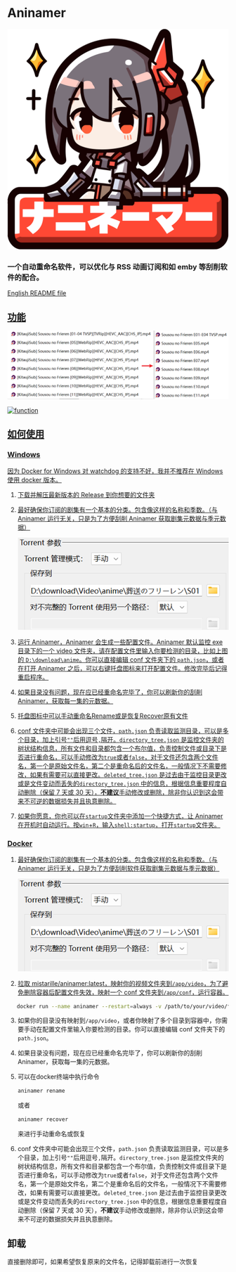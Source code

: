 # Aninamer

<center>
<img src="./image/icon.svg" width = "512" width = "512"  alt="Aninamer" />
</center>

### 一个自动重命名软件，可以优化与 RSS 动画订阅和如 emby 等刮削软件的配合。

<a href="README.md">English README file

## 功能

![function](./image/function.png)

![function](./image/function2.png)

## 如何使用

### Windows

因为 Docker for Windows 对 watchdog 的支持不好，我并不推荐在 Windows 使用 docker 版本。

1. 下载并解压最新版本的 Release 到你想要的文件夹

2. 最好确保你订阅的剧集有一个基本的分类。包含像这样的名称和季数。（与 Aninamer 运行无关，只是为了方便刮削 Aninamer 获取剧集元数据与季元数据）

   ![basic classification](./image/basic_classification.png)

3. 运行 Aninamer，Aninamer 会生成一些配置文件。Aninamer 默认监控 exe 目录下的一个 video 文件夹，请在配置文件里输入你要检测的目录，比如上图的 `D:\download\anime`。你可以直接编辑 conf 文件夹下的 `path.json`，或者在打开 Aninamer 之后，可以右键托盘图标来打开配置文件。修改完毕后记得重启程序。

4. 如果目录没有问题，现在应已经重命名完毕了，你可以刷新你的刮削 Aninamer，获取每一集的元数据。

5. 托盘图标中可以手动重命名Rename或是恢复Recover原有文件

6. conf 文件夹中可能会出现三个文件，`path.json` 负责读取监测目录，可以是多个目录，加上引号`""`后用逗号`,`隔开。`directory_tree.json` 是监控文件夹的树状结构信息，所有文件和目录都包含一个布尔值，负责控制文件或目录下是否进行重命名，可以手动修改为`true`或者`false`，对于文件还包含两个文件名，第一个是原始文件名，第二个是重命名后的文件名，一般情况下不需要修改，如果有需要可以直接更改。`deleted_tree.json` 是过去由于监控目录更改或是文件变动而丢失的`directory_tree.json` 中的信息，根据信息重要程度自动删除（保留 7 天或 30 天），**不建议**手动修改或删除，除非你认识到这会带来不可逆的数据损失并且执意删除。

7. 如果你愿意，你也可以在`startup`文件夹中添加一个快捷方式，让 Aninamer 在开机时自动运行。按`win`+`R`，输入`shell:startup`，打开`startup`文件夹。

### Docker

1. 最好确保你订阅的剧集有一个基本的分类。包含像这样的名称和季数。（与 Aninamer 运行无关，只是为了方便刮削软件获取剧集元数据与季元数据）

   ![basic classification](./image/basic_classification.png)

2. 拉取 mistarille/aninamer:latest，映射你的视频文件夹到`/app/video`，为了避免删除容器后配置文件失效，映射一个 conf 文件夹到`/app/conf`，运行容器。

```bash
   docker run --name aninamer --restart=always -v /path/to/your/video/folder:/app/video -v  /path/to/your/conf/folder:/app/conf mistarille/aninamer:latest
```

3. 如果你的目录没有映射到`/app/video`，或者你映射了多个目录到容器中，你需要手动在配置文件里输入你要检测的目录。你可以直接编辑 conf 文件夹下的 `path.json`。

4. 如果目录没有问题，现在应已经重命名完毕了，你可以刷新你的刮削 Aninamer，获取每一集的元数据。

5. 可以在docker终端中执行命令

   ```bash
   aninamer rename
   ```

    或者

   ```bash
   aninamer recover
   ```

   来进行手动重命名或恢复

6. conf 文件夹中可能会出现三个文件，`path.json` 负责读取监测目录，可以是多个目录，加上引号`""`后用逗号`,`隔开。`directory_tree.json` 是监控文件夹的树状结构信息，所有文件和目录都包含一个布尔值，负责控制文件或目录下是否进行重命名，可以手动修改为`true`或者`false`，对于文件还包含两个文件名，第一个是原始文件名，第二个是重命名后的文件名，一般情况下不需要修改，如果有需要可以直接更改。`deleted_tree.json` 是过去由于监控目录更改或是文件变动而丢失的`directory_tree.json` 中的信息，根据信息重要程度自动删除（保留 7 天或 30 天），**不建议**手动修改或删除，除非你认识到这会带来不可逆的数据损失并且执意删除。

## 卸载

直接删除即可，如果希望恢复原来的文件名，记得卸载前进行一次恢复
